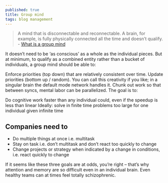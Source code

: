 ```yaml
---
published: true
title: Group mind
tags: blog management
---
```

> A mind that is disconnectable and reconnectable. A brain, for example, is fully physically connected all the time and doesn’t qualify. - [What is a group mind](https://abe-winter.github.io/2018/07/31/group-mind.html)

It doesn’t need to be ‘as conscious’ as a whole as the individual pieces. But at minimum, to qualify as a combined entity rather than a bucket of individuals, a group mind should be able to:

Enforce priorities (top down) that are relatively consistent over time.
Update priorities (bottom up / random). You can call this creativity if you like; in a singular brain the default mode network handles it.
Chunk out work so that between syncs, mental labor can be parallelized.
The goal is to:

Do cognitive work faster than any individual could, even if the speedup is less than linear
Ideally: solve in finite time problems too large for one individual given infinite time


## Companies need to

- Do multiple things at once i.e. multitask
- Stay on task i.e. don’t multitask and don’t react too quickly to change
- Change projects or strategy when indicated by a change in conditions, i.e. react quickly to change

If it seems like these three goals are at odds, you’re right – that’s why attention and memory are so difficult even in an individual brain. Even healthy teams can at times feel totally schizophrenic.
